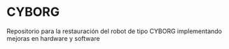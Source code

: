 # CYBORG
Repositorio para la restauración del robot de tipo CYBORG implementando mejoras en hardware y software
